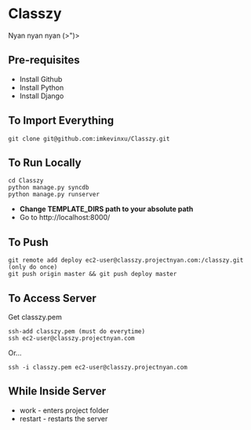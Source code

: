 Classzy
=======

Nyan nyan nyan (>")>

Pre-requisites
--------------

- Install Github
- Install Python
- Install Django

To Import Everything
--------------------
	git clone git@github.com:imkevinxu/Classzy.git
	
To Run Locally
--------------
	cd Classzy
	python manage.py syncdb
	python manage.py runserver
	
- **Change TEMPLATE_DIRS path to your absolute path**
- Go to http://localhost:8000/
	
To Push
-------
	git remote add deploy ec2-user@classzy.projectnyan.com:/classzy.git (only do once)
	git push origin master && git push deploy master

To Access Server
----------------
Get classzy.pem

	ssh-add classzy.pem (must do everytime)
	ssh ec2-user@classzy.projectnyan.com
	
Or...

	ssh -i classzy.pem ec2-user@classzy.projectnyan.com

While Inside Server
-------------------
- work - enters project folder
- restart - restarts the server